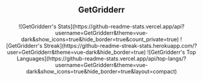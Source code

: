 <h2 align="center">GetGridderr</h2>

###

<div align="center">
![GetGridderr's Stats](https://github-readme-stats.vercel.app/api?username=GetGridderr&theme=vue-dark&show_icons=true&hide_border=true&count_private=true)
![GetGridderr's Streak](https://github-readme-streak-stats.herokuapp.com/?user=GetGridderr&theme=vue-dark&hide_border=true)
![GetGridderr's Top Languages](https://github-readme-stats.vercel.app/api/top-langs/?username=GetGridderr&theme=vue-dark&show_icons=true&hide_border=true&layout=compact)

